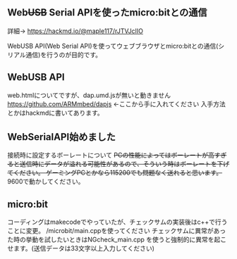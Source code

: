 ## Web~~USB~~ Serial APIを使ったmicro:bitとの通信
詳細→ https://hackmd.io/@maple117/rJTVJclIO

WebUSB API(Web Serial API)を使ってウェブブラウザとmicro:bitとの通信(シリアル通信)を行うのが目的です。

## WebUSB API
web.htmlについてですが、dap.umd.jsが無いと動きません
https://github.com/ARMmbed/dapjs ←ここから手に入れてください
入手方法とかはhackmdに書いてあります。

## WebSerialAPI始めました
接続時に設定するボーレートについて
~~PCの性能によってはボーレートが高すぎると送信時にデータが溢れる可能性があるので、そういう時はボーレートを下げてください。
ゲーミングPCとかなら115200でも問題なく送れると思います。~~
9600で動かしてください。

## micro:bit
コーディングはmakecodeでやっていたが、チェックサムの実装後はc++で行うことに変更。
/microbit/main.cppを使ってください
チェックサムに異常があった時の挙動を試したいときはNGcheck_main.cpp を使うと強制的に異常を起こせます。(送信データは33文字以上入力してください)
